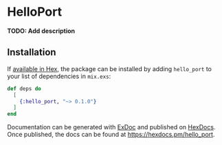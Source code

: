 # HelloPort

**TODO: Add description**

## Installation

If [available in Hex](https://hex.pm/docs/publish), the package can be installed
by adding `hello_port` to your list of dependencies in `mix.exs`:

```elixir
def deps do
  [
    {:hello_port, "~> 0.1.0"}
  ]
end
```

Documentation can be generated with [ExDoc](https://github.com/elixir-lang/ex_doc)
and published on [HexDocs](https://hexdocs.pm). Once published, the docs can
be found at <https://hexdocs.pm/hello_port>.

